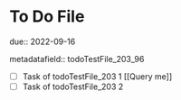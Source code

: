 # To Do File

due:: 2022-09-16

metadatafield:: todoTestFile_203\_96

- [ ] Task of todoTestFile_203 1 [[Query me]]
- [ ] Task of todoTestFile_203 2
